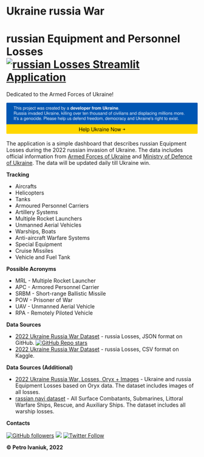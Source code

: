 # Ukraine russia War

# russian Equipment and Personnel Losses [![russian Losses Streamlit Application](https://static.streamlit.io/badges/streamlit_badge_black_white.svg)](https://share.streamlit.io/petroivaniuk/ukraine-russia-war/main/russia_losses.py)

Dedicated to the Armed Forces of Ukraine! 

[![Stand With Ukraine](https://raw.githubusercontent.com/vshymanskyy/StandWithUkraine/main/banner-direct-single.svg)](https://stand-with-ukraine.pp.ua)

The application is a simple dashboard that describes russian Equipment Losses during the 2022 russian invasion of Ukraine.
The data includes official information from [Armed Forces of Ukraine](https://www.zsu.gov.ua/en) 
and [Ministry of Defence of Ukraine](https://www.mil.gov.ua/en/). The data will be updated daily till Ukraine win.

**Tracking**
- Aircrafts
- Helicopters
- Tanks
- Armoured Personnel Carriers
- Artillery Systems
- Multiple Rocket Launchers
- Unmanned Aerial Vehicles
- Warships, Boats
- Anti-aircraft Warfare Systems
- Special Equipment
- Cruise Missiles
- Vehicle and Fuel Tank

**Possible Acronyms**
- MRL - Multiple Rocket Launcher
- APC - Armored Personnel Carrier
- SRBM - Short-range Ballistic Missile
- POW - Prisoner of War
- UAV - Unmanned Aerial Vehicle
- RPA - Remotely Piloted Vehicle


**Data Sources**
- [2022 Ukraine Russia War Dataset](https://github.com/PetroIvaniuk/2022-Ukraine-Russia-War-Dataset) -
    russia Losses, JSON format on GitHub.
    [![GitHub Repo stars](https://img.shields.io/github/stars/PetroIvaniuk/2022-Ukraine-Russia-War-Dataset?style=social)](https://github.com/PetroIvaniuk/2022-Ukraine-Russia-War-Dataset)
- [2022 Ukraine Russia War Dataset](https://doi.org/10.34740/KAGGLE/DS/1967621) - russia Losses, CSV format on Kaggle.

**Data Sources (Additional)**
- [2022 Ukraine Russia War, Losses, Oryx + Images](https://www.kaggle.com/datasets/piterfm/2022-ukraine-russia-war-equipment-losses-oryx) -
    Ukraine and russia Equipment Losses based on Oryx data. The dataset includes images of all losses.
- [rassian navi dataset](https://www.kaggle.com/datasets/piterfm/russian-navy) -
    All Surface Combatants, Submarines, Littoral Warfare Ships, Rescue, and Auxiliary Ships. The dataset includes all warship losses.

**Contacts**

[![GitHub followers](https://img.shields.io/github/followers/PetroIvaniuk?style=social)](https://github.com/PetroIvaniuk)
[![](https://img.shields.io/badge/Linkedin-Connect-informational)](https://www.linkedin.com/in/petro-ivaniuk-68a89432/)
[![Twitter Follow](https://img.shields.io/twitter/follow/PetroIvanyuk?style=social)](https://twitter.com/PetroIvanyuk)


**© Petro Ivaniuk, 2022**
